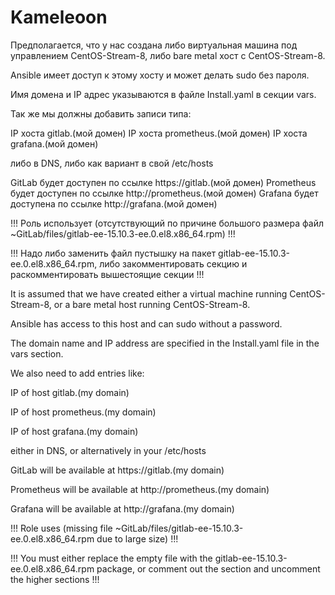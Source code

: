 # Kameleoon 

Предполагается, что у нас создана либо виртуальная машина под управлением CentOS-Stream-8, либо bare metal хост с  CentOS-Stream-8.

Ansible имеет доступ к этому хосту и может делать sudo без пароля.

Имя домена и IP адрес указываются в файле Install.yaml в секции vars.

Так же мы должны добавить записи типа: 

IP хоста gitlab.(мой домен)
IP хоста prometheus.(мой домен)
IP хоста grafana.(мой домен)

либо в DNS, либо как вариант в свой /etc/hosts

GitLab будет доступен по ссылке https://gitlab.(мой домен)
Prometheus  будет доступен по ссылке http://prometheus.(мой домен)
Grafana будет доступена по ссылке http://grafana.(мой домен)

!!! Роль использует (отсутствующий по причине большого размера файл  ~GitLab/files/gitlab-ee-15.10.3-ee.0.el8.x86_64.rpm) !!!

!!! Надо либо заменить файл пустышку на пакет  gitlab-ee-15.10.3-ee.0.el8.x86_64.rpm, либо закомментировать секцию и раскомментировать вышестоящие секции !!!

It is assumed that we have created either a virtual machine running CentOS-Stream-8, or a bare metal host running CentOS-Stream-8.

Ansible has access to this host and can sudo without a password.

The domain name and IP address are specified in the Install.yaml file in the vars section.

We also need to add entries like:

IP of host gitlab.(my domain)

IP of host prometheus.(my domain)

IP of host grafana.(my domain)

either in DNS, or alternatively in your /etc/hosts

GitLab will be available at https://gitlab.(my domain) 

Prometheus will be available at http://prometheus.(my domain)

Grafana will be available at http://grafana.(my domain)

!!! Role uses (missing file ~GitLab/files/gitlab-ee-15.10.3-ee.0.el8.x86_64.rpm due to large size) !!!

!!! You must either replace the empty file with the gitlab-ee-15.10.3-ee.0.el8.x86_64.rpm package, or comment out the section and uncomment the higher sections !!!

